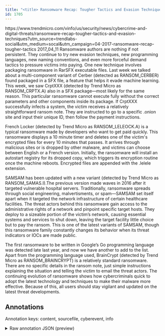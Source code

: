 ```yaml
---
title: "<title> Ransomware Recap: Tougher Tactics and Evasion Techniques </title>"
id: 1705
---
```


<title> Ransomware Recap: Tougher Tactics and Evasion Techniques </title>
<source> https://www.trendmicro.com/vinfo/us/security/news/cybercrime-and-digital-threats/ransomware-recap-tougher-tactics-and-evasion-techniques?utm_source=trendlabs-social&utm_medium=socal&utm_campaign=04-2017-ransomware-recap-tougher-tactics </source>
<date> 2017_04_11 </date>
<text>
Ransomware authors are nothing if not persistent. They continue to try new evasion techniques, new programming languages, new naming conventions, and even more forceful demand tactics to pressure victims into paying.
One new technique involves packaging ransomware in RarSFX executable files. Last week we talked about a multi-component variant of Cerber (detected as RANSOM_CERBER) found packaged in a SFX file, a feature that helps it evade machine learning. This week, we saw CrptXXX (detected by Trend Micro as RANSOM_CRPTX.A) also in a SFX package—most likely for the same reason. This particular ransomware cannot execute fully without the correct parameters and other components inside its package.
If CrptXXX successfully infects a system, the victim receives a relatively straightforward ransom note. They are instructed to go to a specific .onion site and input their unique ID, then follow the payment instructions.

French Locker (detected by Trend Micro as RANSOM_LELEOCK.A) is a typical ransomware made by developers who want to get paid quickly. This ransomware displays a 10 minute timer and deletes one of the victim's encrypted files for every 10 minutes that passes.
It arrives through malicious sites or is dropped by other malware, and victims can choose between English or a French version. Initially, the ransomware will install an autostart registry for its dropped copy, which triggers its encryption routine once the machine reboots. Encrypted files are appended with the .lelele extension.

SAMSAM has been updated with a new variant (detected by Trend Micro as RANSOM_SAMAS.I).The previous version made waves in 2016 after it targeted vulnerable hospital servers. Traditionally, ransomware spreads through social engineering, malvertisments, or spam—SAMSAM set itself apart when it targeted the network infrastructure of certain healthcare facilities. The threat actors behind this ransomware gain access to the administrative rights of a network and pinpoint specific target hosts. They deploy to a sizeable portion of the victim’s network, causing essential systems and services to shut down, leaving the target facility little choice but to pay the ransom.
This is one of the latest variants of SAMSAM, though this ransomware family constantly changes its behavior when its threat indicators or IOCs are made public.

The first ransomware to be written in Google’s Go programming language was detected late last year, and now we have another to add to the list. Apart from the programming language used, BrainCrypt (detected by Trend Micro as RANSOM_BRAINCRYPT) is a relatively standard ransomware. There are no specific details in the ransom note, just simple instructions explaining the situation and telling the victim to email the threat actors.
The continuing evolution of ransomware shows how cybercriminals quick to adopt the latest technology and techniques to make their malware more effective. Because of this, all users should stay vigilant and updated on the latest threat developments.
</text>



## Annotations

Annotation keys: content, sourcefile, cyberevent, info

<details>
<summary>Raw annotation JSON (preview)</summary>

```json
{
  "content": "Ransomware authors are nothing if not persistent. They continue to try new evasion techniques, new programming languages, new naming conventions, and even more forceful demand tactics to pressure victims into paying. One new technique involves packaging ransomware in RarSFX executable files. Last week we talked about a multi-component variant of Cerber (detected as RANSOM_CERBER) found packaged in a SFX file, a feature that helps it evade machine learning. This week, we saw CrptXXX (detected by Trend Micro as RANSOM_CRPTX.A) also in a SFX package\u2014most likely for the same reason. This particular ransomware cannot execute fully without the correct parameters and other components inside its package. If CrptXXX successfully infects a system, the victim receives a relatively straightforward ransom note. They are instructed to go to a specific .onion site and input their unique ID, then follow the payment instructions.  French Locker (detected by Trend Micro as RANSOM_LELEOCK.A) is a typical ransomware made by developers who want to get paid quickly. This ransomware displays a 10 minute timer and deletes one of the victim's encrypted files for every 10 minutes that passes. It arrives through malicious sites or is dropped by other malware, and victims can choose between English or a French version. Initially, the ransomware will install an autostart registry for its dropped copy, which triggers its encryption routine once the machine reboots. Encrypted files are appended with the .lelele extension.  SAMSAM has been updated with a new variant (detected by Trend Micro as RANSOM_SAMAS.I).The previous version made waves in 2016 after it targeted vulnerable hospital servers. Traditionally, ransomware spreads through social engineering, malvertisments, or spam\u2014SAMSAM set itself apart when it targeted the network infrastructure of certain healthcare facilities. The threat actors behind this ransomware gain access to the administrative rights of a network and pinpoint specific target hosts. They deploy to a sizeable portion of the victim\u2019s network, causing essential systems and services to shut down, leaving the target facility little choice but to pay the ransom. This is one of the latest variants of SAMSAM, though this ransomware family constantly changes its behavior when its threat indicators or IOCs are made public.  The first ransomware to be written in Google\u2019s Go programming language was detected late last year, and now we have another to add to the list. Apart from the programming language used, BrainCrypt (detected by Trend Micro as RANSOM_BRAINCRYPT) is a relatively standard ransomware. There are no specific details in the ransom note, just simple instructions explaining the situation and telling the victim to email the threat actors. The continuing evolution of ransomware shows how cybercriminals quick to adopt the latest technology and techniques to make their malware more effective. Because of this, all users should stay vigilant and updated on the latest threat developments.",
  "sourcefile": "1705.txt",
  "cyberevent": {
    "hopper": [
      {
        "index": 0,
        "events": [
          {
            "index": "E2",
            "type": "Attack",
            "realis": "Generic",
            "nugget": {
              "startOffset": 209,
              "index": "T4",
              "endOffset": 215,
              "text": "paying"
            },
            "argument": [
              {
                "index": "T3",
                "text": "victims",
                "endOffset": 203,
                "role": {
                  "type": "Victim"
                },
                "startOffset": 196,
                "type": "Person"
              }
            ],
            "subtype": "Ransom"
          }
        ]
      },
      {
        "index": 1,
        "events": [
          {
            "index": "E1",
            "type": "Attack",
            "realis": "Generic",
            "nugget"
```
</details>
